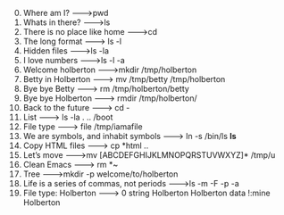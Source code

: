 0.  Where am I? --->pwd
1.  Whats in there? --->ls
2.  There is no place like home --->cd
3.  The long format ---> ls -l
4.  Hidden files --->ls -la  
5.  I love numbers --->ls -l -a
6.  Welcome holberton --->mkdir /tmp/holberton
7.  Betty in Holberton ---> mv /tmp/betty /tmp/holberton
8.  Bye bye Betty ---> rm /tmp/holberton/betty
9.  Bye bye Holberton ---> rmdir /tmp/holberton/ 
10. Back to the future ---> cd -
11. List ---> ls -la . .. /boot
12. File type ---> file /tmp/iamafile
13. We are symbols, and inhabit symbols ---> ln -s /bin/ls __ls__
14. Copy HTML files ---> cp *html ..
15. Let’s move --->mv [ABCDEFGHIJKLMNOPQRSTUVWXYZ]* /tmp/u
16. Clean Emacs ---> rm *~
17. Tree --->mkdir -p welcome/to/holberton
18. Life is a series of commas, not periods --->ls -m -F -p -a
19. File type: Holberton ---> 0 string Holberton Holberton data
                              !:mine Holberton
			      